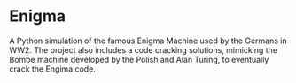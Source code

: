 # Enigma
A Python simulation of the famous Enigma Machine used by the Germans in WW2. The project also includes a code cracking solutions, mimicking the Bombe machine developed by the Polish and Alan Turing, to eventually crack the Engima code. 
